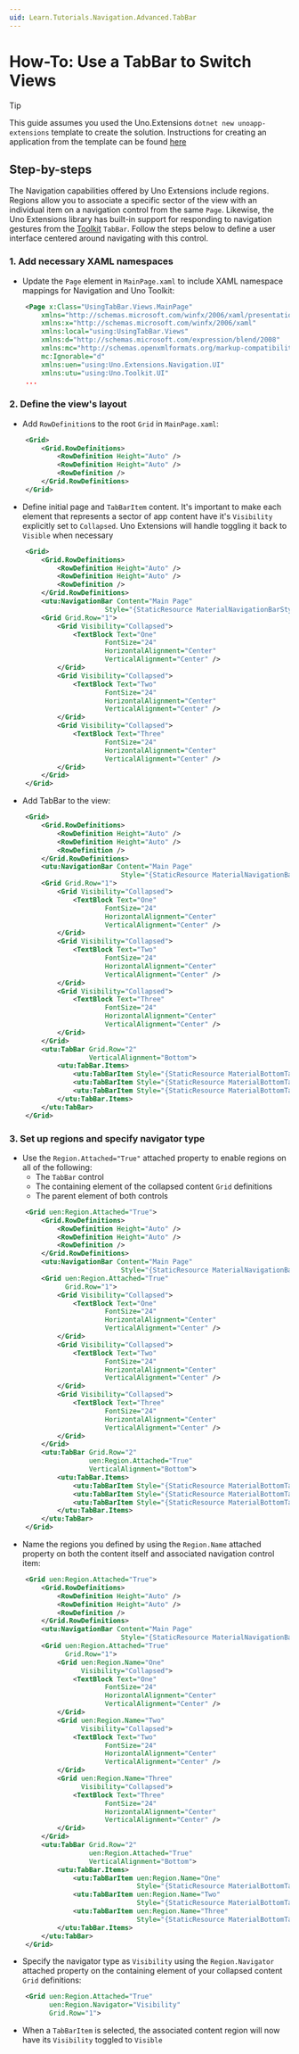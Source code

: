 ```yaml
---
uid: Learn.Tutorials.Navigation.Advanced.TabBar
---
```

# How-To: Use a TabBar to Switch Views

> [!TIP]
> This guide assumes you used the Uno.Extensions `dotnet new unoapp-extensions` template to create the solution. Instructions for creating an application from the template can be found [here](xref:Overview.Extensions)

## Step-by-steps

The Navigation capabilities offered by Uno Extensions include regions. Regions allow you to associate a specific sector of the view with an individual item on a navigation control from the same `Page`. Likewise, the Uno Extensions library has built-in support for responding to navigation gestures from the [Toolkit](https://github.com/unoplatform/uno.toolkit.ui) `TabBar`. Follow the steps below to define a user interface centered around navigating with this control.

### 1. Add necessary XAML namespaces

* Update the `Page` element in `MainPage.xaml` to include XAML namespace mappings for Navigation and Uno Toolkit:

```xml
    <Page x:Class="UsingTabBar.Views.MainPage"
        xmlns="http://schemas.microsoft.com/winfx/2006/xaml/presentation"
        xmlns:x="http://schemas.microsoft.com/winfx/2006/xaml"
        xmlns:local="using:UsingTabBar.Views"
        xmlns:d="http://schemas.microsoft.com/expression/blend/2008"
        xmlns:mc="http://schemas.openxmlformats.org/markup-compatibility/2006"
        mc:Ignorable="d"
        xmlns:uen="using:Uno.Extensions.Navigation.UI"
        xmlns:utu="using:Uno.Toolkit.UI"
    ...
```

### 2. Define the view's layout

* Add `RowDefinition`s to the root `Grid` in `MainPage.xaml`:

```xml
    <Grid>
        <Grid.RowDefinitions>
            <RowDefinition Height="Auto" />
            <RowDefinition Height="Auto" />
            <RowDefinition />
        </Grid.RowDefinitions>
    </Grid>
```

* Define initial page and `TabBarItem` content. It's important to make each element that represents a sector of app content have it's `Visibility` explicitly set to `Collapsed`. Uno Extensions will handle toggling it back to `Visible` when necessary

```xml
    <Grid>
        <Grid.RowDefinitions>
            <RowDefinition Height="Auto" />
            <RowDefinition Height="Auto" />
            <RowDefinition />
        </Grid.RowDefinitions>
        <utu:NavigationBar Content="Main Page"
                        Style="{StaticResource MaterialNavigationBarStyle}" />
        <Grid Grid.Row="1">
            <Grid Visibility="Collapsed">
                <TextBlock Text="One"
                        FontSize="24"
                        HorizontalAlignment="Center"
                        VerticalAlignment="Center" />
            </Grid>
            <Grid Visibility="Collapsed">
                <TextBlock Text="Two"
                        FontSize="24"
                        HorizontalAlignment="Center"
                        VerticalAlignment="Center" />
            </Grid>
            <Grid Visibility="Collapsed">
                <TextBlock Text="Three"
                        FontSize="24"
                        HorizontalAlignment="Center"
                        VerticalAlignment="Center" />
            </Grid>
        </Grid>
    </Grid>
```

* Add TabBar to the view:

```xml
    <Grid>
        <Grid.RowDefinitions>
            <RowDefinition Height="Auto" />
            <RowDefinition Height="Auto" />
            <RowDefinition />
        </Grid.RowDefinitions>
        <utu:NavigationBar Content="Main Page"
                            Style="{StaticResource MaterialNavigationBarStyle}" />
        <Grid Grid.Row="1">
            <Grid Visibility="Collapsed">
                <TextBlock Text="One"
                        FontSize="24"
                        HorizontalAlignment="Center"
                        VerticalAlignment="Center" />
            </Grid>
            <Grid Visibility="Collapsed">
                <TextBlock Text="Two"
                        FontSize="24"
                        HorizontalAlignment="Center"
                        VerticalAlignment="Center" />
            </Grid>
            <Grid Visibility="Collapsed">
                <TextBlock Text="Three"
                        FontSize="24"
                        HorizontalAlignment="Center"
                        VerticalAlignment="Center" />
            </Grid>
        </Grid>
        <utu:TabBar Grid.Row="2"
                    VerticalAlignment="Bottom">
            <utu:TabBar.Items>
                <utu:TabBarItem Style="{StaticResource MaterialBottomTabBarItemStyle}" />
                <utu:TabBarItem Style="{StaticResource MaterialBottomTabBarItemStyle}" />
                <utu:TabBarItem Style="{StaticResource MaterialBottomTabBarItemStyle}" />
            </utu:TabBar.Items>
        </utu:TabBar>
    </Grid>
```

### 3. Set up regions and specify navigator type

* Use the `Region.Attached="True"` attached property to enable regions on all of the following:
  * The `TabBar` control
  * The containing element of the collapsed content `Grid` definitions
  * The parent element of both controls

```xml
    <Grid uen:Region.Attached="True">
        <Grid.RowDefinitions>
            <RowDefinition Height="Auto" />
            <RowDefinition Height="Auto" />
            <RowDefinition />
        </Grid.RowDefinitions>
        <utu:NavigationBar Content="Main Page"
                            Style="{StaticResource MaterialNavigationBarStyle}" />
        <Grid uen:Region.Attached="True"
              Grid.Row="1">
            <Grid Visibility="Collapsed">
                <TextBlock Text="One"
                        FontSize="24"
                        HorizontalAlignment="Center"
                        VerticalAlignment="Center" />
            </Grid>
            <Grid Visibility="Collapsed">
                <TextBlock Text="Two"
                        FontSize="24"
                        HorizontalAlignment="Center"
                        VerticalAlignment="Center" />
            </Grid>
            <Grid Visibility="Collapsed">
                <TextBlock Text="Three"
                        FontSize="24"
                        HorizontalAlignment="Center"
                        VerticalAlignment="Center" />
            </Grid>
        </Grid>
        <utu:TabBar Grid.Row="2"
                    uen:Region.Attached="True"
                    VerticalAlignment="Bottom">
            <utu:TabBar.Items>
                <utu:TabBarItem Style="{StaticResource MaterialBottomTabBarItemStyle}" />
                <utu:TabBarItem Style="{StaticResource MaterialBottomTabBarItemStyle}" />
                <utu:TabBarItem Style="{StaticResource MaterialBottomTabBarItemStyle}" />
            </utu:TabBar.Items>
        </utu:TabBar>
    </Grid>
```

* Name the regions you defined by using the `Region.Name` attached property on both the content itself and associated navigation control item:

```xml
    <Grid uen:Region.Attached="True">
        <Grid.RowDefinitions>
            <RowDefinition Height="Auto" />
            <RowDefinition Height="Auto" />
            <RowDefinition />
        </Grid.RowDefinitions>
        <utu:NavigationBar Content="Main Page"
                            Style="{StaticResource MaterialNavigationBarStyle}" />
        <Grid uen:Region.Attached="True"
              Grid.Row="1">
            <Grid uen:Region.Name="One" 
                  Visibility="Collapsed">
                <TextBlock Text="One"
                        FontSize="24"
                        HorizontalAlignment="Center"
                        VerticalAlignment="Center" />
            </Grid>
            <Grid uen:Region.Name="Two" 
                  Visibility="Collapsed">
                <TextBlock Text="Two"
                        FontSize="24"
                        HorizontalAlignment="Center"
                        VerticalAlignment="Center" />
            </Grid>
            <Grid uen:Region.Name="Three" 
                  Visibility="Collapsed">
                <TextBlock Text="Three"
                        FontSize="24"
                        HorizontalAlignment="Center"
                        VerticalAlignment="Center" />
            </Grid>
        </Grid>
        <utu:TabBar Grid.Row="2"
                    uen:Region.Attached="True"
                    VerticalAlignment="Bottom">
            <utu:TabBar.Items>
                <utu:TabBarItem uen:Region.Name="One" 
                                Style="{StaticResource MaterialBottomTabBarItemStyle}" />
                <utu:TabBarItem uen:Region.Name="Two" 
                                Style="{StaticResource MaterialBottomTabBarItemStyle}" />
                <utu:TabBarItem uen:Region.Name="Three" 
                                Style="{StaticResource MaterialBottomTabBarItemStyle}" />
            </utu:TabBar.Items>
        </utu:TabBar>
    </Grid>
```

* Specify the navigator type as `Visibility` using the `Region.Navigator` attached property on the containing element of your collapsed content `Grid` definitions:

```xml
    <Grid uen:Region.Attached="True"
          uen:Region.Navigator="Visibility"
          Grid.Row="1">
```

* When a `TabBarItem` is selected, the associated content region will now have its `Visibility` toggled to `Visible`
